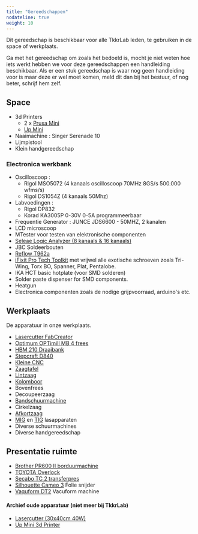```yaml
---
title: "Gereedschappen"
nodateline: true
weight: 10
---
```


Dit gereedschap is beschikbaar voor alle TkkrLab leden, te gebruiken in de space of werkplaats.

Ga met het gereedschap om zoals het bedoeld is, mocht je niet weten hoe iets werkt hebben we voor deze gereedschappen een handleiding beschikbaar. Als er een stuk gereedschap is waar nog geen handleiding voor is maar deze er wel moet komen, meld dit dan bij het bestuur, of nog beter, schrijf hem zelf.

## Space
 * 3d Printers
   * 2 x [Prusa Mini](prusa-mini)
   * [Up Mini](up-mini)
 * Naaimachine : Singer Serenade 10
 * Lijmpistool 
 * Klein handgereedschap 

### Electronica werkbank
 * Oscilloscoop :
   * Rigol MSO5072 (4 kanaals oscilloscoop 70MHz 8GS/s 500.000 wfms/s) 
   * Rigol DS1054Z (4 kanaals 50Mhz)
 * Labvoedingen : 
   * Rigol DP832
   * Korad KA3005P 0-30V 0-5A programmeerbaar
 * Frequentie Generator : JUNCE JDS6600 - 50MHZ, 2 kanalen
 * LCD microscoop 
 * MTester voor testen van elektronische componenten
 * [Seleae Logic Analyzer (8 kanaals & 16 kanaals)](http://support.saleae.com/hc/en-us/sections/200114124-Get-Started-Using-the-Saleae-Logic-Analyzer)
 * JBC Soldeerbouten
 * [Reflow T962a](reflow_oven)
 * [iFixit Pro Tech Toolkit](https://www.ifixit.com/products/mako-driver-kit-64-precision-bits) met vrijwel alle exotische schroeven zoals Tri-Wing, Torx BO, Spanner, Plat, Pentalobe.
 * IKA HCT basic hotplate (voor SMD solderen)
 * Solder paste dispenser for SMD components.
 * Heatgun
 * Electronica componenten zoals de nodige grijpvoorraad, arduino's etc. 

## Werkplaats
De apparatuur in onze werkplaats.
 * [Lasercutter FabCreator](fabcore_lasercutter)
 * [Optimum OPTimill MB 4 frees ](optimum-optimill-mb-4-frees)
 * [HBM 210 Draaibank](hbm-210-draaibank)
 * [Stepcraft D840](stepcraft_d840)
 * [Kleine CNC](/gereedschappen/cnc_zen/)
 * [Zaagtafel](zaagtafel)
 * [Lintzaag](lintzaag)
 * [Kolomboor](kolomboormachine)
 * Bovenfrees
 * Decoupeerzaag
 * [Bandschuurmachine](bandschuurmachine)
 * Cirkelzaag
 * [Afkortzaag](afkortzaag)
 * [MIG](jasic_mig200) en [TIG](jasic_tig200) lasapparaten
 * Diverse schuurmachines
 * Diverse handgereedschap

## Presentatie ruimte
 * [Brother PR600 II borduurmachine](brother_pr600_II)
 * [TOYOTA Overlock](toyota_differential_sl3455ds_overlocker)
 * [Secabo TC 2 transferpres](secabo_tc2)
 * [Silhouette Cameo 3](silhouette) Folie snijder
 * [Vaquform DT2](vaquform_dt2) Vacuform machine 

#### Archief oude apparatuur (niet meer bij TkkrLab)
 * [Lasercutter (30x40cm 40W)](lasercutter-cw3040)
 * [Up Mini 3d Printer](up-mini)